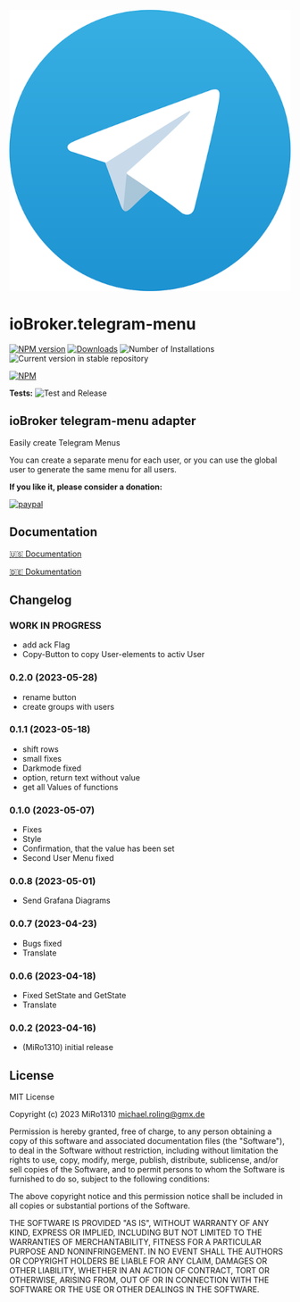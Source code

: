 ![Logo](admin/telegram-menu.png)

# ioBroker.telegram-menu

[![NPM version](https://img.shields.io/npm/v/iobroker.telegram-menu.svg)](https://www.npmjs.com/package/iobroker.telegram-menu)
[![Downloads](https://img.shields.io/npm/dm/iobroker.telegram-menu.svg)](https://www.npmjs.com/package/iobroker.telegram-menu)
![Number of Installations](https://iobroker.live/badges/telegram-menu-installed.svg)
![Current version in stable repository](https://iobroker.live/badges/telegram-menu-stable.svg)

[![NPM](https://nodei.co/npm/iobroker.telegram-menu.png?downloads=true)](https://nodei.co/npm/iobroker.telegram-menu/)

**Tests:** ![Test and Release](https://github.com/MiRo1310/ioBroker.telegram-menu/workflows/Test%20and%20Release/badge.svg)

## ioBroker telegram-menu adapter

Easily create Telegram Menus

You can create a separate menu for each user, or you can use the global user to generate the same menu for all users.

**If you like it, please consider a donation:**

[![paypal](https://www.paypalobjects.com/en_US/DK/i/btn/btn_donateCC_LG.gif)](https://www.paypal.com/donate/?hosted_button_id=7QGL5CXJCUSCE)

## Documentation

[🇺🇸 Documentation](./docs/en/README.md)

[🇩🇪 Dokumentation](./docs/de/README.md)

## Changelog

<!--
	Placeholder for the next version (at the beginning of the line):
	### **WORK IN PROGRESS**
-->

### **WORK IN PROGRESS**

-   add ack Flag
-   Copy-Button to copy User-elements to activ User

### 0.2.0 (2023-05-28)

-   rename button
-   create groups with users

### 0.1.1 (2023-05-18)

-   shift rows
-   small fixes
-   Darkmode fixed
-   option, return text without value
-   get all Values of functions

### 0.1.0 (2023-05-07)

-   Fixes
-   Style
-   Confirmation, that the value has been set
-   Second User Menu fixed

### 0.0.8 (2023-05-01)

-   Send Grafana Diagrams

### 0.0.7 (2023-04-23)

-   Bugs fixed
-   Translate

### 0.0.6 (2023-04-18)

-   Fixed SetState and GetState
-   Translate

### 0.0.2 (2023-04-16)

-   (MiRo1310) initial release

## License

MIT License

Copyright (c) 2023 MiRo1310 <michael.roling@gmx.de>

Permission is hereby granted, free of charge, to any person obtaining a copy
of this software and associated documentation files (the "Software"), to deal
in the Software without restriction, including without limitation the rights
to use, copy, modify, merge, publish, distribute, sublicense, and/or sell
copies of the Software, and to permit persons to whom the Software is
furnished to do so, subject to the following conditions:

The above copyright notice and this permission notice shall be included in all
copies or substantial portions of the Software.

THE SOFTWARE IS PROVIDED "AS IS", WITHOUT WARRANTY OF ANY KIND, EXPRESS OR
IMPLIED, INCLUDING BUT NOT LIMITED TO THE WARRANTIES OF MERCHANTABILITY,
FITNESS FOR A PARTICULAR PURPOSE AND NONINFRINGEMENT. IN NO EVENT SHALL THE
AUTHORS OR COPYRIGHT HOLDERS BE LIABLE FOR ANY CLAIM, DAMAGES OR OTHER
LIABILITY, WHETHER IN AN ACTION OF CONTRACT, TORT OR OTHERWISE, ARISING FROM,
OUT OF OR IN CONNECTION WITH THE SOFTWARE OR THE USE OR OTHER DEALINGS IN THE
SOFTWARE.
